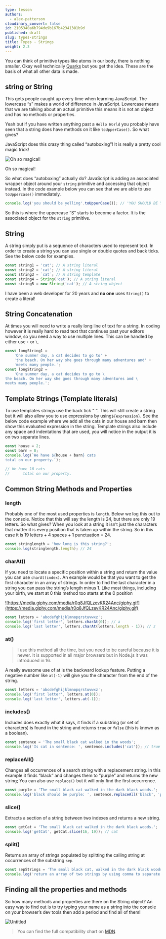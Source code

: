 ```yaml
---
type: lesson
authors:
  - alex-patterson
cloudinary_convert: false
id: 2105340a6b794de9b167b42341381b9d
published: draft
slug: types-strings
title: Types - Strings
weight: 2.3
---
```


You can think of primitive types like atoms in our body, there is nothing smaller. Okay well technically [Quarks](<https://www.sciencenewsforstudents.org/article/scientists-say-quark#:~:text=Quark%20(noun%2C%20%E2%80%9CKWARK%E2%80%9D)&text=Subatomic%20means%20%E2%80%9Csmaller%20than%20an,even%20smaller%20particles%20called%20quarks.>) but you get the idea. These are the basis of what all other data is made.

## string or String

This gets people caught up every time when learning JavaScript. The lowercase “s” makes a world of difference in JavaScript. Lowercase means that we are talking about an actual primitive this means it is not an object and has no methods or properties.

Yeah but if you have written anything past a `Hello World` you probably have seen that a string does have methods on it like `toUpperCase()`. So what gives?

JavaScript does this crazy thing called “autoboxing”! It is really a pretty cool magic trick!

![Oh so magical!](https://media.giphy.com/media/3o84U6421OOWegpQhq/giphy.gif)

Oh so magical!

So what does “autoboxing” actually do? JavaScript is adding an associated wrapper object around your `string` primitive and accessing that object instead. In the code example below you can see that we are able to use `toUppercase()` immediately.

```jsx
console.log('you should be yelling'.toUpperCase()); // 'YOU SHOULD BE YELLING'
```

So this is where the uppercase “S” starts to become a factor. It is the associated object for the `string` primitive.

## String

A string simply put is a sequence of characters used to represent text. In order to create a string you can use single or double quotes and back ticks. See the below code for examples.

```jsx
const string1 = 'cat'; // A string literal
const string2 = 'cat'; // A string literal
const string3 = `cat`; // A string template
const string4 = String('cat'); // A string literal
const string5 = new String('cat'); // A string object
```

I have been a web developer for 20 years and **no one** uses `String()` to create a literal!

## String Concatenation

At times you will need to write a really long line of text for a string. In coding however it is really hard to read text that continues past your editors window, so you need a way to use multiple lines. This can be handled by either use `+` or `\`.

```jsx
const longString1 =
	'One summer day, a cat decides to go to' +
	'the beach. On her way she goes through many adventures and' +
	'meets many people.';
const longString2 =
	'One summer day, a cat decides to go to \
the beach. On her way she goes through many adventures and \
meets many people.';
```

## Template Strings **(Template literals)**

To use templates strings use the back tick "\`". This will still create a string but it will also allow you to use expressions by using`${expression}`. See the below code example where we add all the cats in our house and barn then show this evaluated expression in the string. Template strings also include any space and indentations that are used, you will notice in the output it is on two separate lines.

```jsx
const house = 2;
const barn = 8;
console.log(`We have ${house + barn} cats 
total on our property.`);

// We have 10 cats
//      total on our property.
```

## Common String Methods and Properties

### length

Probably one of the most used properties is `length`. Below we log this out to the console. Notice that this will say the length is 24, but there are only 19 letters. So what gives? When you look at a string it isn’t just the characters that matter it is every position that is taken up within the string. So in this case it is 19 letters + 4 spaces + 1 punctuation = 24.

```jsx
const stringlength = 'how long is this string?';
console.log(stringlength.length); // 24
```

### charAt()

If you need to locate a specific position within a string and return the value you can use `charAt(index)`. An example would be that you want to get the first character in an array of strings. In order to find the last character in a string you can pass the string’s length minus 1. Like most things, including your birth, we start at 0 this method too starts at the 0 position

![https://media.giphy.com/media/r0q8JfQLzevKR24Anc/giphy.gif](https://media.giphy.com/media/r0q8JfQLzevKR24Anc/giphy.gif)

```jsx
const letters = 'abcdefghijklmnopqrstuvwxz';
console.log('first letter', letters.charAt(0)); // a
console.log('last letter', letters.charAt(letters.length - 1)); // z
```

### at()

> I use this method all the time, but you need to be careful because it is newer. It is supported in all major browsers but in Node.js it was introduced in 16.

A really awesome use of at is the backward lookup feature. Putting a negative number like `at(-1)` will give you the character from the end of the string.

```jsx
const letters = 'abcdefghijklmnopqrstuvwxz';
console.log('first letter', letters.at(0));
console.log('last letter', letters.at(-1));
```

### includes()

Includes does exactly what it says, it finds if a substring (or set of characters) is found in the string and returns `true` or `false` (this is known as a boolean).

```jsx
const sentence = 'The small black cat walked in the woods';
console.log('Is cat in sentence: ', sentence.includes('cat')); // true
```

### replaceAll()

Changes all occurrences of a search string with a replacement string. In this example it finds “black” and changes them to “purple” and returns the new string; You can also use `replace()` but it will only find the first occurrence.

```jsx
const purple = 'The small black cat walked in the dark black woods.';
console.log('black should be purple: ', sentence.replaceAll('black', 'purple'));
```

### slice()

Extracts a section of a string between two indexes and returns a new string.

```jsx
const getCat = 'The small black cat walked in the dark black woods.';
console.log('getCat', getCat.slice(16, 19)); // cat
```

### split()

Returns an array of strings populated by splitting the calling string at occurrences of the substring `sep`.

```jsx
const sepStrings = 'The small black cat, walked in the dark black woods.';
console.log('return an array of two strings by using comma to separate:', sepStrings.split(',')); // ['The small black cat', 'walked in the dark black woods.']
```

## Finding all the properties and methods

So how many methods and properties are there on the String object? An easy way to find out is to try typing your name as a string into the console on your browser’s dev tools then add a period and find all of them!

![Untitled](https://media.codingcat.dev/image/upload/v1657636587/main-codingcatdev-photo/f6a4b482-e646-44aa-bdc0-6b9fc2f4e06a.png)

> You can find the full compatibility chart on [MDN](https://developer.mozilla.org/en-US/docs/Web/JavaScript/Reference/Global_Objects/String#browser_compatibility).
